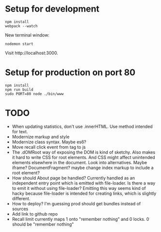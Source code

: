 # Setup for development

```shell
npm install
webpack --watch
```

New terminal window:
```shell
nodemon start
```

Visit http://localhost:3000.


# Setup for production on port 80


```shell
npm install
npm run build
sudo PORT=80 node ./bin/www
```


# TODO

- When updating statistics, don't use .innerHTML. Use method intended for text.
- Modernize markup and style
- Modernize class syntax. Maybe es6?
- Move recall click event from tag to js
- The .dOMRoot way of exposing the DOM is kind of sketchy. Also makes it hard to write CSS for root elements. And CSS might affect unintended elements elsewhere in the document. Look into alternatives. Maybe iframe? DocumentFragment? maybe change index markup to include a root element?
- How should About page be handled? Currently handled as an independent entry point which is emitted with file-loader. Is there a way to emit it without using file-loader? Emitting this way seems kind of hacky because file-loader is intended for creating links, which is slightly different.
- How to deploy? I'm guessing prod should get bundles instead of sources
- Add link to github repo
- Recall limit currently maps 1 onto "remember nothing" and 0 locks. 0 should be "remember nothing"